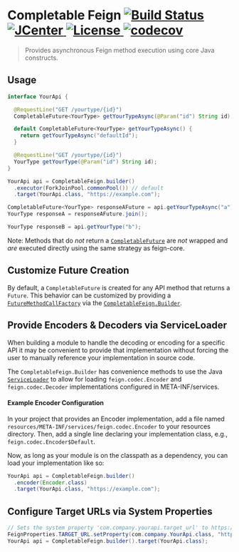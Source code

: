 # Completable Feign [![Build Status](https://travis-ci.org/client-side/completable-feign.svg?branch=master)](https://travis-ci.org/client-side/completable-feign) [![JCenter](https://api.bintray.com/packages/client-side/clients/completable-feign/images/download.svg) ](https://bintray.com/client-side/clients/completable-feign/_latestVersion) [![License](http://img.shields.io/badge/license-Apache--2-blue.svg?style=flat) ](http://www.apache.org/licenses/LICENSE-2.0) [![codecov](https://codecov.io/gh/client-side/completable-feign/branch/master/graph/badge.svg)](https://codecov.io/gh/client-side/completable-feign)

>Provides asynchronous Feign method execution using core Java constructs.

## Usage

```java
interface YourApi {

  @RequestLine("GET /yourtype/{id}")
  CompletableFuture<YourType> getYourTypeAsync(@Param("id") String id);

  default CompletableFuture<YourType> getYourTypeAsync() {
    return getYourTypeAsync("defaultId");
  }

  @RequestLine("GET /yourtype/{id}")
  YourType getYourType(@Param("id") String id);
}

YourApi api = CompletableFeign.builder()
  .executor(ForkJoinPool.commonPool()) // default
  .target(YourApi.class, "https://example.com");

CompletableFuture<YourType> responseAFuture = api.getYourTypeAsync("a");
YourType responseA = responseAFuture.join();

YourType responseB = api.getYourType("b");
```

Note: Methods that do *not* return a [`CompletableFuture`]() are *not* wrapped and *are* executed directly using the same strategy as feign-core.

## Customize Future Creation

By default, a `CompletableFuture` is created for any API method that returns a `Future`.  This behavior can be customized by providing a [`FutureMethodCallFactory`](src/engineering.clientside.completable_feign/java/engineering/clientside/feign/completable/FutureMethodCallFactory.java#L12) via the [`CompletableFeign.Builder`](src/engineering.clientside.completable_feign/java/engineering/clientside/feign/completable/CompletableFeign.java#L31).

## Provide Encoders & Decoders via ServiceLoader

When building a module to handle the decoding or encoding for a specific API it may be convenient to provide that implementation without forcing the user to manually reference your implementation in source code.  

The `CompletableFeign.Builder` has convenience methods to use the Java [`ServiceLoader`](https://docs.oracle.com/javase/tutorial/ext/basics/spi.html#the-serviceloader-class) to allow for loading `feign.codec.Encoder` and `feign.codec.Decoder` implementations configured in META-INF/services.

#### Example Encoder Configuration

In your project that provides an Encoder implementation, add a file named `resources/META-INF/services/feign.codec.Encoder` to your resources directory.  Then, add a single line declaring your implementation class, e.g., `feign.codec.Encoder$Default`.

Now, as long as your module is on the classpath as a dependency, you can load your implementation like so:
```java
YourApi api = CompletableFeign.builder()
  .encoder(Encoder.class)
  .target(YourApi.class, "https://example.com");
```

## Configure Target URLs via System Properties

```java
// Sets the system property 'com.company.yourapi.target_url' to https://example.com
FeignProperties.TARGET_URL.setProperty(com.company.YourApi.class, "https://example.com");
YourApi api = CompletableFeign.builder().target(YourApi.class);
```
